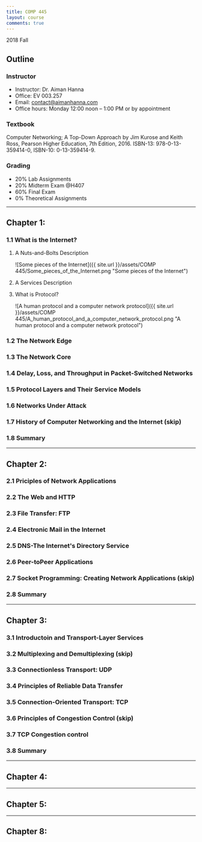 ```yaml
---
title: COMP 445
layout: course
comments: true
---
```


2018 Fall

<!--more-->

## Outline

### Instructor
* Instructor: Dr. Aiman Hanna
* Office: EV 003.257
* Email: contact@aimanhanna.com
* Office hours:  Monday 12:00 noon – 1:00 PM or by appointment

### Textbook
Computer Networking; A Top-Down Approach by Jim Kurose and Keith Ross, Pearson Higher Education, 7th Edition, 2016. ISBN-13: 978-0-13-359414-0, ISBN-10: 0-13-359414-9. 

### Grading
* 20% Lab Assignments 
* 20% Midterm Exam @H407
* 60% Final Exam
* 0%  Theoretical Assignments

---

## Chapter 1:

### 1.1 What is the Internet?

1. A Nuts-and-Bolts Description

    ![Some pieces of the Internet]({{ site.url }}/assets/COMP 445/Some_pieces_of_the_Internet.png "Some pieces of the Internet")

2. A Services Description

3. What is Protocol?

    ![A human protocol and a computer network protocol]({{ site.url }}/assets/COMP 445/A_human_protocol_and_a_computer_network_protocol.png "A human protocol and a computer network protocol")

### 1.2 The Network Edge

### 1.3 The Network Core

### 1.4 Delay, Loss, and Throughput in Packet-Switched Networks

### 1.5 Protocol Layers and Their Service Models

### 1.6 Networks Under Attack

### 1.7 History of Computer Networking and the Internet (skip)

### 1.8 Summary

---

## Chapter 2:

### 2.1 Priciples of Network Applications

### 2.2 The Web and HTTP

### 2.3 File Transfer: FTP

### 2.4 Electronic Mail in the Internet

### 2.5 DNS-The Internet's Directory Service

### 2.6 Peer-toPeer Applications

### 2.7 Socket Programming: Creating Network Applications (skip)

### 2.8 Summary

---

## Chapter 3:

### 3.1 Introductoin and Transport-Layer Services

### 3.2 Multiplexing and Demultiplexing (skip)

### 3.3 Connectionless Transport: UDP

### 3.4 Principles of Reliable Data Transfer

### 3.5 Connection-Oriented Transport: TCP

### 3.6 Principles of Congestion Control (skip)

### 3.7 TCP Congestion control

### 3.8 Summary

---

## Chapter 4:

---

## Chapter 5:

---

## Chapter 8:
